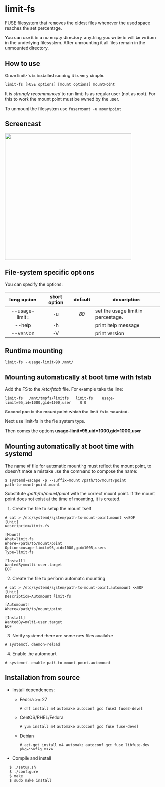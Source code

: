 # limit-fs
FUSE filesystem that removes the oldest files whenever the used space
reaches the set percentage.

You can use it in a no empty directory, anything you write in will be
written in the underlying filesystem. After unmounting it all files
remain in the unmounted directory.

## How to use
Once limit-fs is installed running it is very simple:
```
limit-fs [FUSE options] [mount options] mountPoint
```
It is _strongly recommended_ to run limit-fs as regular user (not as
root). For this to work the mount point must be owned by the user.

To unmount the filesystem use `fusermount -u mountpoint`

## Screencast

<a href="https://asciinema.org/a/228205?cols=120&rows=36&speed=1.5" target="_blank"><img src="https://asciinema.org/a/228205.svg" width="410"/></a>

## File-system specific options

You can specify the options:

| long option | short option | default | description |
|:-:|:-:|:-:|---|
| --usage-limit=<d> | -u | *80* | set the usage limit in percentage. |
| --help            | -h |      | print help message |
| --version         | -V |      | print version |

## Runtime mounting
```
limit-fs --usage-limit=90 /mnt/
```

## Mounting automatically at boot time with fstab

Add the FS to the */etc/fstab* file. For example take the line:
```
limit-fs   /mnt/tmpfs/limitfs	limit-fs	usage-limit=95,id=1000,gid=1000,user	0 0
```
Second part is the mount point which the limit-fs is mounted.

Next use limit-fs in the file system type.

Then comes the options **usage-limit=95,uid=1000,gid=1000,user**

## Mounting automatically at boot time with systemd

The name of file for automatic mounting must reflect the mount point,
to doesn't make a mistake use the command to compose the name:
```
$ systemd-escape -p --suffix=mount /path/to/mount/point
path-to-mount-point.mount
```
Substitute */path/to/mount/point* with the correct mount point. If the
mount point does not exist at the time of mounting, it is created.

 1. Create the file to setup the mount itself

```
# cat > /etc/systemd/system/path-to-mount-point.mount <<EOF
[Unit]
Description=limit-fs

[Mount]
What=limit-fs
Where=/path/to/mount/point
Options=usage-limit=95,uid=1000,gid=1005,users
Type=limit-fs

[Install]
WantedBy=multi-user.target
EOF
```

 2. Create the file to perform automatic mounting

```
# cat > /etc/systemd/system/path-to-mount-point.automount <<EOF
[Unit]
Description=Automount limit-fs

[Automount]
Where=/path/to/mount/point

[Install]
WantedBy=multi-user.target
EOF
```

 3. Notify systemd there are some new files available

```
# systemctl daemon-reload
```

 4. Enable the automount

```
# systemctl enable path-to-mount-point.automount
```

## Installation from source

 * Install dependences:
   - Fedora >= 27
     ```
     # dnf install m4 automake autoconf gcc fuse3 fuse3-devel
     ```
   - CentOS/RHEL/Fedora
     ```
     # yum install m4 automake autoconf gcc fuse fuse-devel
     ```
   - Debian
     ```
     # apt-get install m4 automake autoconf gcc fuse libfuse-dev pkg-config make
     ```

 * Compile and install
 ```
   $ ./setup.sh
   $ ./configure
   $ make
   $ sudo make install
```
